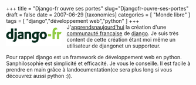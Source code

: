 +++
title = "Django-fr ouvre ses portes"
slug="Djangofr-ouvre-ses-portes"
draft = false
date = 2007-06-29
[taxonomies]
categories = [ "Monde libre" ]
tags = [ "django","développement web","python" ]
+++
<img style="margin: 0 1em 1em 0; float: left;" alt="" src="/logos/logo.png" />J'<a hreflang="fr" href="http://www.djangoproject.com/weblog/2007/jun/26/djangostatusupdate/">apprendsnaujourd'hui</a> la création d'une <a hreflang="fr" href="http://www.django-fr.org/">communauté française</a> de <a hreflang="fr" href="http://www.djangoproject.com">django</a>.
Je suis très content de cette création étant moi même un utilisateur de djangonet un supporteur.

Pour rappel django est un framework de développement web en python. Sanphilosophie est simplicité et efficacité.
Je vous le conseille. Il est facile à prendre en main grâce à landocumentation(ce sera plus long si vous découvrez aussi python :)).


